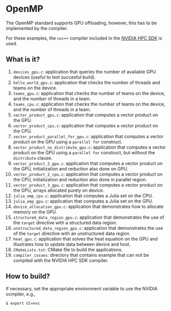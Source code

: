 # OpenMP

The OpenMP standard supports GPU offloading, however, this has
to be implemented by the compiler.

For these examples, the `nvc++` compiler included in the [NVIDIA
HPC SDK](https://developer.nvidia.com/hpc-sdk) is used.


## What is it?

1. `devices_gpu.c`: application that queries the number of available
   GPU devices (useful to test succesful build).
1. `hello_world_gpu.c`: application that checks the number of threads
   and teams on the device.
1. `teams_gpu.c`: application that checks the number of teams on the
   device, and the number of threads in a team.
1. `teams_cpu.c`: application that checks the number of teams on the
   device, and the number of threads in a team.
1. `vector_product_gpu.c`: application that computes a vector product
   on the GPU.
1. `vector_product_cpu.c`: application that computes a vector product
   on the CPU.
1. `vector_product_parallel_for_gpu.c`: application that computes a
   vector product on the GPU using a `parallel for` construct.
1. `vector_product_no_distribute_gpu.c`: application that computes a
   vector product on the GPU using a `parallel for` construct, but
   without the `distribute` clause.
1. `vector_product_2_gpu.c`: application that computes a vector product
   on the GPU, initialization and reduction also done on GPU.
1. `vector_product_2_cpu.c`: application that computes a vector product
   on the CPU, initialization and reduction also done in parallel region.
1. `vector_product_3_gpu.c`: application that computes a vector product
   on the GPU, arrays allocated purely on device.
1. `julia_omp_cpu.c`: application that computes a Julia set on the CPU.
1. `julia_omp_gpu.c`: application that computes a Julia set on the GPU.
1. `device_allocation_gpu.c`: application that demonstrates how to
   allocate memory on the GPU.
1. `structured_data_region_gpu.c`: application that demonstrates
   the use of the `target` directive with a structured data region.
1. `unstructured_data_region_gpu.c`: application that demonstrates
   the use of the `target` directive with an unstructured data region.
1. `heat_gpu.c`: application that solves the heat equation on the GPU and
   illustrates how to update data between device and host.
1. `CMakeLists.txt`: CMake file to build the applications.
1. `compiler_issues`: directory that contains example that can not be
   compiled with the NVIDIA HPC SDK compiler.


## How to build?

If necessary, set the appropriate environment variable to use the NVIDIA
ocmpiler, e.g.,
```bash
$ export CC=nvc
```
